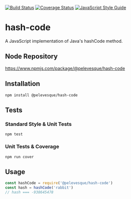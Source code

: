 [![Build Status](https://travis-ci.org/pelevesque/hash-code.svg?branch=master)](https://travis-ci.org/pelevesque/hash-code)
[![Coverage Status](https://coveralls.io/repos/github/pelevesque/hash-code/badge.svg?branch=master)](https://coveralls.io/github/pelevesque/hash-code?branch=master)
[![JavaScript Style Guide](https://img.shields.io/badge/code_style-standard-brightgreen.svg)](https://standardjs.com)

# hash-code

A JavaScript implementation of Java's hashCode method.

## Node Repository

https://www.npmjs.com/package/@pelevesque/hash-code

## Installation

`npm install @pelevesque/hash-code`

## Tests

### Standard Style & Unit Tests

`npm test`

### Unit Tests & Coverage

`npm run cover`

## Usage

```js
const hashCode = require('@pelevesque/hash-code')
const hash = hashCode('rabbit')
// hash === -938645478
```
